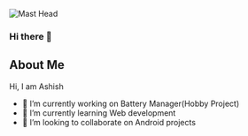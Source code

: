 ![Mast Head](https://user-images.githubusercontent.com/74979286/198380669-a89c3420-8000-4510-8628-4fbbc23cb5eb.png)

### Hi there 👋


<!--img width="824" alt="Screenshot 2022-10-28 005533" src="https://user-images.githubusercontent.com/74979286/198380669-a89c3420-8000-4510-8628-4fbbc23cb5eb.png"-->

<!--
**ashishsaranshakya/ashishsaranshakya** is a ✨ _special_ ✨ repository because its `README.md` (this file) appears on your GitHub profile. -->

## About Me
Hi, I am Ashish
- 🔭 I’m currently working on Battery Manager(Hobby Project)
- 🌱 I’m currently learning Web development 
- 👯 I’m looking to collaborate on Android projects
<!--- 🤔 I’m looking for help with ...
- 💬 Ask me about ...-->
